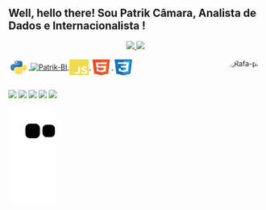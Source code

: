 ## Well, hello there! Sou Patrik Câmara, Analista de Dados e Internacionalista !
<div align="center">
  <a href="https://github.com/patrickcamara">
  <img height="180em" src="https://github-readme-stats.vercel.app/api?username=patrickcamara&show_icons=true&theme=dracula&include_all_commits=true&count_private=true"/>
  <img height="180em" src="https://github-readme-stats.vercel.app/api/top-langs/?username=rafaballerini&layout=compact&langs_count=7&theme=dracula"/>
</div>
<div style="display: inline_block"><br>
  <img align="center" alt="Patrik-Python" height="32" width="40" src="https://raw.githubusercontent.com/devicons/devicon/master/icons/python/python-original.svg">
    <img align="center" alt="Patrik-BI" height="32" width="40" src="[https://cdn.jsdelivr.net/gh/devicons/devicon/icons/flutter/flutter-original.svg](https://banner2.cleanpng.com/20180708/hit/aawf0uur5.webp)" />
  <img align="center" alt="Patrik-Js" height="32" width="40" src="https://raw.githubusercontent.com/devicons/devicon/master/icons/javascript/javascript-plain.svg">
  <img align="center" alt="Patrik-HTML" height="32" width="40" src="https://raw.githubusercontent.com/devicons/devicon/master/icons/html5/html5-original.svg">
  <img align="center" alt="Patrik-CSS" height="32" width="40" src="https://raw.githubusercontent.com/devicons/devicon/master/icons/css3/css3-original.svg">  
  
  <img align="right" alt="Rafa-pic" height="150" style="border-radius:50px;" src="https://sto-blog.s3.amazonaws.com/images/2017/12/08/giphy-55.gif">
  
</div>
  
  ##
 
<div> 
  <a href="https://www.linkedin.com/in/patrikcamara/" target="_blank"><img src="https://img.shields.io/badge/-LinkedIn-%230077B5?style=for-the-badge&logo=linkedin&logoColor=white" target="_blank"></a> 
  <a href="https://instagram.com/patriklsk" target="_blank"><img src="https://img.shields.io/badge/-Instagram-%23E4405F?style=for-the-badge&logo=instagram&logoColor=white"     target="_blank"></a>
  <a href="https://www.youtube.com/channel/UCmAnfgZZXCYJDOqhdj2Q3fQ" target="_blank"><img src="https://img.shields.io/badge/YouTube-FF0000?style=for-the-badge&logo=youtube&logoColor=white" target="_blank"></a>
 <a href="https://discord.gg/wagxzStdcR" target="_blank"><img src="https://img.shields.io/badge/Discord-7289DA?style=for-the-badge&logo=discord&logoColor=white" target="_blank"></a> 
  <a href = "mailton:patrikcamara@outlook.com"><img src="https://img.shields.io/badge/Microsoft_Outlook-0078D4?style=for-the-badge&logo=microsoft-outlook&logoColor=white" target="_blank"></a>
  

  ![Snake animation](https://github.com/rafaballerini/rafaballerini/blob/output/github-contribution-grid-snake.svg)
  
  
  </div>
